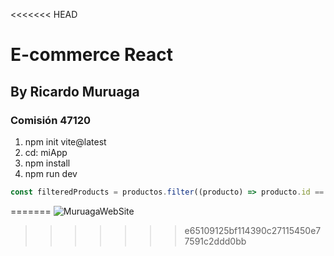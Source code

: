 <<<<<<< HEAD
# E-commerce React
## By Ricardo Muruaga
### **Comisión 47120**

1. npm init vite@latest
1. cd: miApp
1. npm install
1. npm run dev

``` javascript
const filteredProducts = productos.filter((producto) => producto.id == id) 

```




=======
![MuruagaWebSite](https://github.com/rickymuruaga/Comision-React-47120---Muruaga/assets/124894159/ee367f1e-fe8a-4660-91c8-c9c1ee7eae05)
>>>>>>> e65109125bf114390c27115450e77591c2ddd0bb

